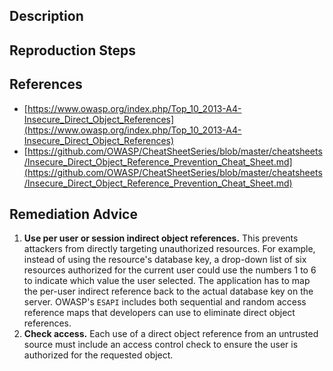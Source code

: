 ## Description


## Reproduction Steps


## References

- [https://www.owasp.org/index.php/Top_10_2013-A4-Insecure_Direct_Object_References](https://www.owasp.org/index.php/Top_10_2013-A4-Insecure_Direct_Object_References)
- [https://github.com/OWASP/CheatSheetSeries/blob/master/cheatsheets/Insecure_Direct_Object_Reference_Prevention_Cheat_Sheet.md](https://github.com/OWASP/CheatSheetSeries/blob/master/cheatsheets/Insecure_Direct_Object_Reference_Prevention_Cheat_Sheet.md)


## Remediation Advice

1. **Use per user or session indirect object references.** This prevents attackers from directly targeting unauthorized resources. For example, instead of using the resource's database key, a drop-down list of six resources authorized for the current user could use the numbers 1 to 6 to indicate which value the user selected. The application has to map the per-user indirect reference back to the actual database key on the server. OWASP's `ESAPI` includes both sequential and random access reference maps that developers can use to eliminate direct object references.
2. **Check access.** Each use of a direct object reference from an untrusted source must include an access control check to ensure the user is authorized for the requested object.

